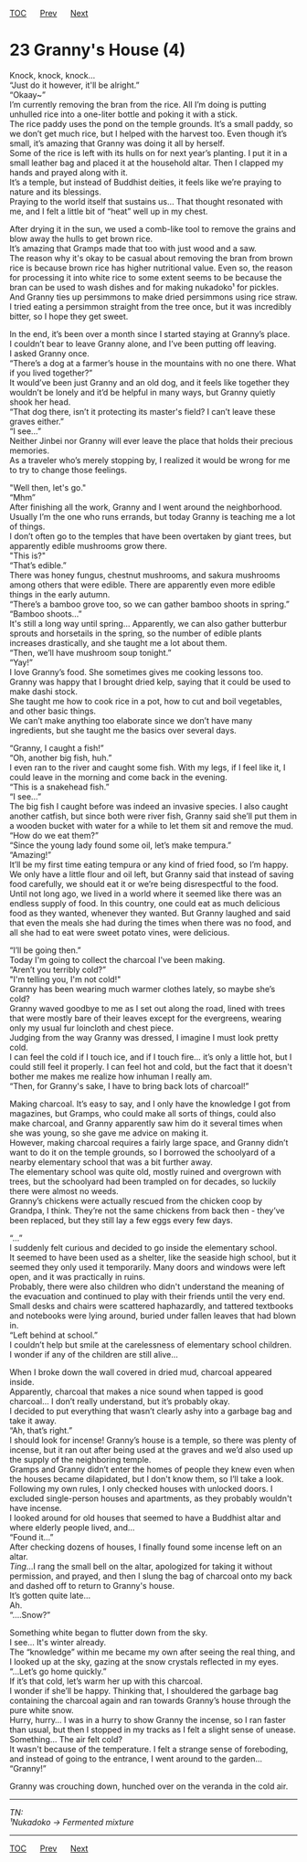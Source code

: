 [TOC](../readme.md)&nbsp;&nbsp;&nbsp;&nbsp;&nbsp;&nbsp;[Prev](section_0022.md)&nbsp;&nbsp;&nbsp;&nbsp;&nbsp;&nbsp;[Next](section_0024.md)



# 23 Granny's House (4)

Knock, knock, knock...  
“Just do it however, it'll be alright.”  
“Okaay~”  
I’m currently removing the bran from the rice. All I’m doing is putting
unhulled rice into a one-liter bottle and poking it with a stick.  
The rice paddy uses the pond on the temple grounds. It’s a small paddy,
so we don’t get much rice, but I helped with the harvest too. Even
though it’s small, it’s amazing that Granny was doing it all by
herself.  
Some of the rice is left with its hulls on for next year’s planting. I
put it in a small leather bag and placed it at the household altar. Then
I clapped my hands and prayed along with it.  
It’s a temple, but instead of Buddhist deities, it feels like we’re
praying to nature and its blessings.  
Praying to the world itself that sustains us… That thought resonated
with me, and I felt a little bit of “heat” well up in my chest.  
  
After drying it in the sun, we used a comb-like tool to remove the
grains and blow away the hulls to get brown rice.  
It’s amazing that Gramps made that too with just wood and a saw.  
The reason why it's okay to be casual about removing the bran from brown
rice is because brown rice has higher nutritional value. Even so, the
reason for processing it into white rice to some extent seems to be
because the bran can be used to wash dishes and for making nukadoko¹ for
pickles.  
And Granny ties up persimmons to make dried persimmons using rice
straw.  
I tried eating a persimmon straight from the tree once, but it was
incredibly bitter, so I hope they get sweet.  
  
In the end, it’s been over a month since I started staying at Granny’s
place.  
I couldn’t bear to leave Granny alone, and I’ve been putting off
leaving.  
I asked Granny once.  
“There’s a dog at a farmer’s house in the mountains with no one there.
What if you lived together?”  
It would’ve been just Granny and an old dog, and it feels like together
they wouldn’t be lonely and it’d be helpful in many ways, but Granny
quietly shook her head.  
“That dog there, isn’t it protecting its master's field? I can’t leave
these graves either.”  
“I see…”  
Neither Jinbei nor Granny will ever leave the place that holds their
precious memories.  
As a traveler who’s merely stopping by, I realized it would be wrong for
me to try to change those feelings.  
  
"Well then, let's go."  
“Mhm”  
After finishing all the work, Granny and I went around the
neighborhood.  
Usually I’m the one who runs errands, but today Granny is teaching me a
lot of things.  
I don’t often go to the temples that have been overtaken by giant trees,
but apparently edible mushrooms grow there.  
"This is?"  
“That’s edible.”  
There was honey fungus, chestnut mushrooms, and sakura mushrooms among
others that were edible. There are apparently even more edible things in
the early autumn.  
“There’s a bamboo grove too, so we can gather bamboo shoots in
spring.”  
“Bamboo shoots…”  
It's still a long way until spring… Apparently, we can also gather
butterbur sprouts and horsetails in the spring, so the number of edible
plants increases drastically, and she taught me a lot about them.  
“Then, we’ll have mushroom soup tonight.”  
“Yay!”  
I love Granny’s food. She sometimes gives me cooking lessons too.  
Granny was happy that I brought dried kelp, saying that it could be used
to make dashi stock.  
She taught me how to cook rice in a pot, how to cut and boil vegetables,
and other basic things.  
We can’t make anything too elaborate since we don’t have many
ingredients, but she taught me the basics over several days.  
  
“Granny, I caught a fish!”  
“Oh, another big fish, huh.”  
I even ran to the river and caught some fish. With my legs, if I feel
like it, I could leave in the morning and come back in the evening.  
“This is a snakehead fish.”  
“I see…”  
The big fish I caught before was indeed an invasive species. I also
caught another catfish, but since both were river fish, Granny said
she’ll put them in a wooden bucket with water for a while to let them
sit and remove the mud.  
“How do we eat them?”  
“Since the young lady found some oil, let’s make tempura.”  
“Amazing!”  
It’ll be my first time eating tempura or any kind of fried food, so I’m
happy.  
We only have a little flour and oil left, but Granny said that instead
of saving food carefully, we should eat it or we’re being disrespectful
to the food.  
Until not long ago, we lived in a world where it seemed like there was
an endless supply of food. In this country, one could eat as much
delicious food as they wanted, whenever they wanted. But Granny laughed
and said that even the meals she had during the times when there was no
food, and all she had to eat were sweet potato vines, were delicious.  
  
“I’ll be going then.”  
Today I'm going to collect the charcoal I've been making.  
“Aren’t you terribly cold?”  
"I'm telling you, I'm not cold!"  
Granny has been wearing much warmer clothes lately, so maybe she’s
cold?  
Granny waved goodbye to me as I set out along the road, lined with trees
that were mostly bare of their leaves except for the evergreens, wearing
only my usual fur loincloth and chest piece.  
Judging from the way Granny was dressed, I imagine I must look pretty
cold.  
I can feel the cold if I touch ice, and if I touch fire… it’s only a
little hot, but I could still feel it properly. I can feel hot and cold,
but the fact that it doesn't bother me makes me realize how inhuman I
really am.  
“Then, for Granny's sake, I have to bring back lots of charcoal!”  
  
Making charcoal. It’s easy to say, and I only have the knowledge I got
from magazines, but Gramps, who could make all sorts of things, could
also make charcoal, and Granny apparently saw him do it several times
when she was young, so she gave me advice on making it.  
However, making charcoal requires a fairly large space, and Granny
didn’t want to do it on the temple grounds, so I borrowed the schoolyard
of a nearby elementary school that was a bit further away.  
The elementary school was quite old, mostly ruined and overgrown with
trees, but the schoolyard had been trampled on for decades, so luckily
there were almost no weeds.  
Granny’s chickens were actually rescued from the chicken coop by
Grandpa, I think. They’re not the same chickens from back then - they’ve
been replaced, but they still lay a few eggs every few days.  
  
“…”  
I suddenly felt curious and decided to go inside the elementary
school.  
It seemed to have been used as a shelter, like the seaside high school,
but it seemed they only used it temporarily. Many doors and windows were
left open, and it was practically in ruins.  
Probably, there were also children who didn't understand the meaning of
the evacuation and continued to play with their friends until the very
end. Small desks and chairs were scattered haphazardly, and tattered
textbooks and notebooks were lying around, buried under fallen leaves
that had blown in.  
“Left behind at school.”  
I couldn’t help but smile at the carelessness of elementary school
children.  
I wonder if any of the children are still alive…  
  
When I broke down the wall covered in dried mud, charcoal appeared
inside.  
Apparently, charcoal that makes a nice sound when tapped is good
charcoal… I don’t really understand, but it’s probably okay.  
I decided to put everything that wasn’t clearly ashy into a garbage bag
and take it away.  
“Ah, that’s right.”  
I should look for incense! Granny’s house is a temple, so there was
plenty of incense, but it ran out after being used at the graves and
we’d also used up the supply of the neighboring temple.  
Gramps and Granny didn’t enter the homes of people they knew even when
the houses became dilapidated, but I don't know them, so I’ll take a
look.  
Following my own rules, I only checked houses with unlocked doors. I
excluded single-person houses and apartments, as they probably wouldn't
have incense.  
I looked around for old houses that seemed to have a Buddhist altar and
where elderly people lived, and…  
“Found it…”  
After checking dozens of houses, I finally found some incense left on an
altar.  
*Ting*…I rang the small bell on the altar, apologized for taking it
without permission, and prayed, and then I slung the bag of charcoal
onto my back and dashed off to return to Granny's house.  
It’s gotten quite late…  
Ah.  
“….Snow?”  
  
Something white began to flutter down from the sky.  
I see… It's winter already.  
The “knowledge” within me became my own after seeing the real thing, and
I looked up at the sky, gazing at the snow crystals reflected in my
eyes.  
“…Let’s go home quickly.”  
If it’s that cold, let’s warm her up with this charcoal.  
I wonder if she’ll be happy. Thinking that, I shouldered the garbage bag
containing the charcoal again and ran towards Granny’s house through the
pure white snow.  
Hurry, hurry… I was in a hurry to show Granny the incense, so I ran
faster than usual, but then I stopped in my tracks as I felt a slight
sense of unease.  
Something… The air felt cold?  
It wasn't because of the temperature. I felt a strange sense of
foreboding, and instead of going to the entrance, I went around to the
garden…  
“Granny!”  
  
Granny was crouching down, hunched over on the veranda in the cold
air.  
  
  
  

------------------------------------------------------------------------

*TN:  
¹Nukadoko -\> Fermented mixture*  
  


---
[TOC](../readme.md)&nbsp;&nbsp;&nbsp;&nbsp;&nbsp;&nbsp;[Prev](section_0022.md)&nbsp;&nbsp;&nbsp;&nbsp;&nbsp;&nbsp;[Next](section_0024.md)

